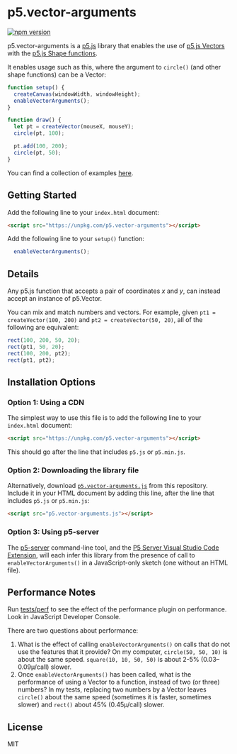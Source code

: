 # p5.vector-arguments

[![npm version](https://badge.fury.io/js/p5.vector-arguments.svg)](https://www.npmjs.com/package/p5.vector-arguments)

p5.vector-arguments is a [p5.js](https://p5js.org) library that enables the use of
[p5.js Vectors](https://p5js.org/reference/#/p5/createVector) with the [p5.js
Shape functions](https://p5js.org/reference/#group-Shape).

It enables usage such as this, where the argument to `circle()` (and other shape
functions) can be a Vector:

```js
function setup() {
  createCanvas(windowWidth, windowHeight);
  enableVectorArguments();
}

function draw() {
  let pt = createVector(mouseX, mouseY);
  circle(pt, 100);

  pt.add(100, 200);
  circle(pt, 50);
}
```

You can find a collection of examples [here](./examples).

## Getting Started

Add the following line to your `index.html` document:

```html
<script src="https://unpkg.com/p5.vector-arguments"></script>
```

Add the following line to your `setup()` function:

```js
  enableVectorArguments();
```

## Details

Any p5.js function that accepts a pair of coordinates _x_ and _y_, can instead
accept an instance of p5.Vector.

You can mix and match numbers and vectors. For example, given `pt1 =
createVector(100, 200)` and `pt2 = createVector(50, 20)`, all of the following
are equivalent:

```js
rect(100, 200, 50, 20);
rect(pt1, 50, 20);
rect(100, 200, pt2);
rect(pt1, pt2);
```

## Installation Options

### Option 1: Using a CDN

The simplest way to use this file is to add the following line to your
`index.html` document:

```html
<script src="https://unpkg.com/p5.vector-arguments"></script>
```

This should go after the line that includes `p5.js` or `p5.min.js`.

### Option 2: Downloading the library file

Alternatively, download
[`p5.vector-arguments.js`](/p5.vector-arguments.min.js) from this
repository. Include it in your HTML document by adding this line, after the line
that includes `p5.js` or `p5.min.js`:

```html
<script src="p5.vector-arguments.js"></script>
```

### Option 3: Using p5-server

The [p5-server](https://github.com/osteele/p5-server#readme) command-line tool,
and the [P5 Server Visual Studio Code
Extension](https://marketplace.visualstudio.com/items?itemName=osteele.p5-server),
will each infer this library from the presence of call to
`enableVectorArguments()` in a JavaScript-only sketch (one without an HTML
file).

## Performance Notes

Run [tests/perf](./tests/perf/index.html) to see the effect of the performance plugin on performance. Look in JavaScript Developer Console.

There are two questions about performance:

1. What is the effect of calling `enableVectorArguments()` on calls that do not
   use the features that it provide? On my computer, `circle(50, 50, 10)` is
   about the same speed. `square(10, 10, 50, 50)` is about 2-5% (0.03–0.09µ/call)
   slower.
2. Once `enableVectorArguments()` has been called, what is the performance of
   using a Vector to a function, instead of two (or three) numbers? In my tests,
   replacing two numbers by a Vector leaves `circle()` about the same speed
   (sometimes it is faster, sometimes slower) and `rect()` about 45%
   (0.45µ/call) slower.

## License

MIT
